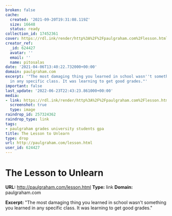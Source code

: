```yaml
---
broken: false
cache:
  created: '2021-09-20T19:31:08.119Z'
  size: 16648
  status: ready
collection_id: 17452361
cover: https://rdl.ink/render/http%3A%2F%2Fpaulgraham.com%2Flesson.html
creator_ref:
  _id: 624427
  avatar: ''
  email: ''
  name: pitosalas
date: '2021-04-06T13:40:22.732000+00:00'
domain: paulgraham.com
excerpt: '"The most damaging thing you learned in school wasn''t something you learned
  in any specific class. It was learning to get good grades."'
important: false
last_update: '2022-06-23T22:43:23.861000+00:00'
media:
- link: https://rdl.ink/render/http%3A%2F%2Fpaulgraham.com%2Flesson.html
  screenshot: true
  type: image
raindrop_id: 257324362
raindrop_type: link
tags:
- paulgraham grades university students gpa
title: The Lesson to Unlearn
type: drop
url: http://paulgraham.com/lesson.html
user_id: 624427
---
```


# The Lesson to Unlearn

**URL:** http://paulgraham.com/lesson.html
**Type:** link
**Domain:** paulgraham.com

**Excerpt:** "The most damaging thing you learned in school wasn't something you learned in any specific class. It was learning to get good grades."
